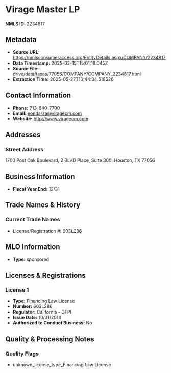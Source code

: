 # Virage Master LP

**NMLS ID:** 2234817

## Metadata
- **Source URL:** https://nmlsconsumeraccess.org/EntityDetails.aspx/COMPANY/2234817
- **Data Timestamp:** 2025-02-15T15:01:18.045Z
- **Source File:** drive/data/texas/77056/COMPANY/COMPANY_2234817.html
- **Extraction Time:** 2025-05-27T10:44:34.518526

## Contact Information
- **Phone:** 713-840-7700
- **Email:** eondarza@viragecm.com
- **Website:** http://www.viragecm.com

## Addresses
### Street Address
1700 Post Oak Boulevard, 2 BLVD Place, Suite 300; Houston, TX 77056

## Business Information
- **Fiscal Year End:** 12/31

## Trade Names & History
### Current Trade Names
- License/Registration #: 603L286

## MLO Information
- **Type:** sponsored

## Licenses & Registrations

### License 1
- **Type:** Financing Law License
- **Number:** 603L286
- **Regulator:** California - DFPI
- **Issue Date:** 10/31/2014
- **Authorized to Conduct Business:** No

## Quality & Processing Notes
### Quality Flags
- unknown_license_type_Financing Law License
